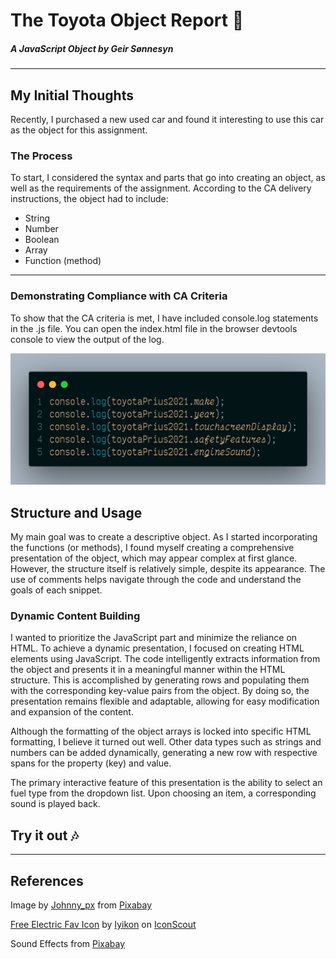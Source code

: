 # The Toyota Object Report :car:

##### A JavaScript Object by Geir Sønnesyn

---

## My Initial Thoughts

Recently, I purchased a new used car and found it interesting to use this car as the object for this assignment.

### The Process

To start, I considered the syntax and parts that go into creating an object, as well as the requirements of the assignment. According to the CA delivery instructions, the object had to include:

- String
- Number
- Boolean
- Array
- Function (method)

---

### Demonstrating Compliance with CA Criteria

To show that the CA criteria is met, I have included console.log statements in the .js file. You can open the index.html file in the browser devtools console to view the output of the log.

![Image of console logging](/img/code01.png?raw=true "Console log examples")

## Structure and Usage

My main goal was to create a descriptive object. As I started incorporating the functions (or methods), I found myself creating a comprehensive presentation of the object, which may appear complex at first glance. However, the structure itself is relatively simple, despite its appearance. The use of comments helps navigate through the code and understand the goals of each snippet.

### Dynamic Content Building

I wanted to prioritize the JavaScript part and minimize the reliance on HTML. To achieve a dynamic presentation, I focused on creating HTML elements using JavaScript. The code intelligently extracts information from the object and presents it in a meaningful manner within the HTML structure. This is accomplished by generating rows and populating them with the corresponding key-value pairs from the object. By doing so, the presentation remains flexible and adaptable, allowing for easy modification and expansion of the content.

Although the formatting of the object arrays is locked into specific HTML formatting, I believe it turned out well. Other data types such as strings and numbers can be added dynamically, generating a new row with respective spans for the property (key) and value.

The primary interactive feature of this presentation is the ability to select an fuel type from the dropdown list. Upon choosing an item, a corresponding sound is played back.

## Try it out :notes:

---

## References

<p>Image by <a
        href="https://pixabay.com/users/johnny_px-21062476/?utm_source=link-attribution&utm_medium=referral&utm_campaign=image&utm_content=7113247">Johnny_px</a>
      from <a
        href="https://pixabay.com//?utm_source=link-attribution&utm_medium=referral&utm_campaign=image&utm_content=7113247">Pixabay</a>
    </p>
    <p>
      <a href="https://iconscout.com/icons/electric" target="_blank">Free Electric Fav Icon</a> by <a
        href="https://iconscout.com/contributors/iyikon">Iyikon</a> on <a href="https://iconscout.com">IconScout</a>
    </p>
    <p>Sound Effects from <a
        href="https://pixabay.com/?utm_source=link-attribution&utm_medium=referral&utm_campaign=music&utm_content=6130">Pixabay</a>
    </p>
